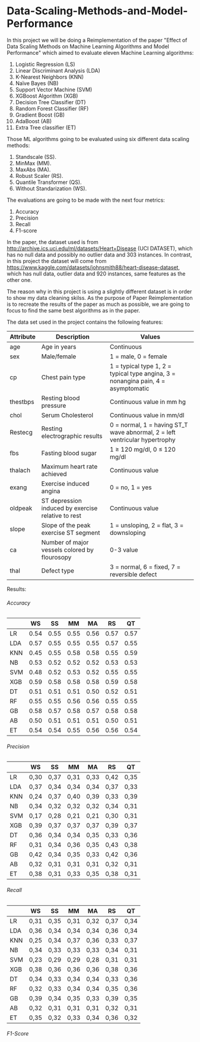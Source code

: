 # Data-Scaling-Methods-and-Model-Performance


In this project we will be doing a Reimplementation of the paper "Effect of Data Scaling Methods on Machine Learning Algorithms and Model Performance" which aimed to evaluate eleven Machine Learning algorithms:

1.  Logistic Regression (LS) 
1.  Linear Discriminant Analysis (LDA)
1.  K-Nearest Neighbors (KNN)
1.  Naïve Bayes (NB)
1.  Support Vector Machine (SVM)
1.  XGBoost Algorithm (XGB)
1.  Decision Tree Classifier (DT)
1.  Random Forest Classifier (RF)
1.  Gradient Boost (GB)
1.  AdaBoost (AB)
1.  Extra Tree classifier (ET)

Those ML algorithms going to be evaluated using six different data scaling methods:
1.  Standscale (SS).
1.  MinMax (MM).
1.  MaxAbs (MA).
1.  Robust Scaler (RS).
1. Quantile Transformer (QS).
1.  Without Standarization (WS).

The evaluations are going to be made with the next four metrics:
1. Accuracy
1. Precision
1.  Recall
1.  F1-score

In the paper, the dataset used is from http://archive.ics.uci.edu/ml/datasets/Heart+Disease (UCI DATASET), which has no null data and possibly no outlier data and 303 instances. In contrast, in this project the dataset will come from https://www.kaggle.com/datasets/johnsmith88/heart-disease-dataset, which has null data, outlier data and 920 instances, same features as the other one.

The reason why in this project is using a slightly different dataset is in order to show my data cleaning skilss. As the purpose of Paper Reimplementation is to recreate the results of the paper as much as possible, we are going to focus to find the same best algorithms as in the paper.


The data set  used in the project contains the following features:

| Attribute | Description                                     | Values                                                           |
|-----------|-------------------------------------------------|------------------------------------------------------------------|
| age       | Age in years                                    | Continuous                                                       |
| sex       | Male/female                                     | 1 = male, 0 = female                                             |
| cp        | Chest pain type                                 | 1 = typical type 1, 2 = typical type angina, 3 = nonangina pain, 4 = asymptomatic |
| thestbps  | Resting blood pressure                          | Continuous value in mm hg                                        |
| chol      | Serum Cholesterol                               | Continuous value in mm/dl                                        |
| Restecg   | Resting electrographic results                  | 0 = normal, 1 = having ST_T wave abnormal, 2 = left ventricular hypertrophy |
| fbs       | Fasting blood sugar                             | 1 ≥ 120 mg/dl, 0 ≤ 120 mg/dl                                     |
| thalach   | Maximum heart rate achieved                     | Continuous value                                                 |
| exang     | Exercise induced angina                         | 0 = no, 1 = yes                                                  |
| oldpeak   | ST depression induced by exercise relative to rest | Continuous value                                              |
| slope     | Slope of the peak exercise ST segment           | 1 = unsloping, 2 = flat, 3 = downsloping                         |
| ca        | Number of major vessels colored by flourosopy   | 0-3 value                                                        |
| thal      | Defect type                                     | 3 = normal, 6 = fixed, 7 = reversible defect                     |


Results:

######  Accuracy

|     | WS   | SS   | MM   | MA   | RS   | QT   |
|-----|------|------|------|------|------|------|
| LR  | 0.54 | 0.55 | 0.55 | 0.56 | 0.57 | 0.57 |
| LDA | 0.57 | 0.55 | 0.55 | 0.55 | 0.57 | 0.55 |
| KNN | 0.45 | 0.55 | 0.58 | 0.58 | 0.55 | 0.59 |
| NB  | 0.53 | 0.52 | 0.52 | 0.52 | 0.53 | 0.53 |
| SVM | 0.48 | 0.52 | 0.53 | 0.52 | 0.55 | 0.55 |
| XGB | 0.59 | 0.58 | 0.58 | 0.58 | 0.59 | 0.58 |
| DT  | 0.51 | 0.51 | 0.51 | 0.50 | 0.52 | 0.51 |
| RF  | 0.55 | 0.55 | 0.56 | 0.56 | 0.55 | 0.55 |
| GB  | 0.58 | 0.57 | 0.58 | 0.57 | 0.58 | 0.58 |
| AB  | 0.50 | 0.51 | 0.51 | 0.51 | 0.50 | 0.51 |
| ET  | 0.54 | 0.54 | 0.55 | 0.56 | 0.56 | 0.54 |


######  Precision

|     | WS   | SS   | MM   | MA   | RS   | QT   |
|-----|------|------|------|------|------|------|
| LR  | 0,30 | 0,37 | 0,31 | 0,33 | 0,42 | 0,35 |
| LDA | 0,37 | 0,34 | 0,34 | 0,34 | 0,37 | 0,33 |
| KNN | 0,24 | 0,37 | 0,40 | 0,39 | 0,33 | 0,39 |
| NB  | 0,34 | 0,32 | 0,32 | 0,32 | 0,34 | 0,31 |
| SVM | 0,17 | 0,28 | 0,21 | 0,21 | 0,30 | 0,31 |
| XGB | 0,39 | 0,37 | 0,37 | 0,37 | 0,39 | 0,37 |
| DT  | 0,36 | 0,34 | 0,34 | 0,35 | 0,33 | 0,36 |
| RF  | 0,31 | 0,34 | 0,36 | 0,35 | 0,43 | 0,38 |
| GB  | 0,42 | 0,34 | 0,35 | 0,33 | 0,42 | 0,36 |
| AB  | 0,32 | 0,31 | 0,31 | 0,31 | 0,32 | 0,31 |
| ET  | 0,38 | 0,31 | 0,33 | 0,35 | 0,38 | 0,31 |


######  Recall

|     | WS   | SS   | MM   | MA   | RS   | QT   |
|-----|------|------|------|------|------|------|
| LR  | 0,31 | 0,35 | 0,31 | 0,32 | 0,37 | 0,34 |
| LDA | 0,36 | 0,34 | 0,34 | 0,34 | 0,36 | 0,34 |
| KNN | 0,25 | 0,34 | 0,37 | 0,36 | 0,33 | 0,37 |
| NB  | 0,34 | 0,33 | 0,33 | 0,33 | 0,34 | 0,31 |
| SVM | 0,23 | 0,29 | 0,29 | 0,28 | 0,31 | 0,31 |
| XGB | 0,38 | 0,36 | 0,36 | 0,36 | 0,38 | 0,36 |
| DT  | 0,34 | 0,33 | 0,34 | 0,34 | 0,33 | 0,36 |
| RF  | 0,32 | 0,33 | 0,34 | 0,34 | 0,35 | 0,36 |
| GB  | 0,39 | 0,34 | 0,35 | 0,33 | 0,39 | 0,35 |
| AB  | 0,32 | 0,31 | 0,31 | 0,31 | 0,32 | 0,31 |
| ET  | 0,35 | 0,32 | 0,33 | 0,34 | 0,36 | 0,32 |



######  F1-Score

